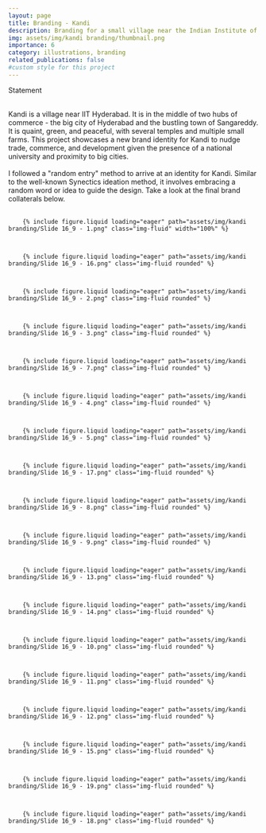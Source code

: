 ```yaml
---
layout: page
title: Branding - Kandi
description: Branding for a small village near the Indian Institute of Technology, Hyderabad. 
img: assets/img/kandi branding/thumbnail.png
importance: 6
category: illustrations, branding
related_publications: false
#custom style for this project
---
```

<style>
  .img-fluid {
    border: 1px solid #ffffff;
  }
</style>

<div>
Statement<br><br>

Kandi is a village near IIT Hyderabad. It is in the middle of two hubs of commerce - the big city of Hyderabad and the bustling town of Sangareddy. It is quaint, green, and peaceful, with several temples and multiple small farms. This project showcases a new brand identity for Kandi to nudge trade, commerce, and development given the presence of a national university and proximity to big cities. 
<br><br>
I followed a "random entry" method to arrive at an identity for Kandi. Similar to the well-known Synectics ideation method, it involves embracing a random word or idea to guide the design. Take a look at the final brand collaterals below. 
<br><br>

</div>


    
        {% include figure.liquid loading="eager" path="assets/img/kandi branding/Slide 16_9 - 1.png" class="img-fluid" width="100%" %}
   

  
        {% include figure.liquid loading="eager" path="assets/img/kandi branding/Slide 16_9 - 16.png" class="img-fluid rounded" %}
 

 
        {% include figure.liquid loading="eager" path="assets/img/kandi branding/Slide 16_9 - 2.png" class="img-fluid rounded" %}
  


        {% include figure.liquid loading="eager" path="assets/img/kandi branding/Slide 16_9 - 3.png" class="img-fluid rounded" %}
  

    
        {% include figure.liquid loading="eager" path="assets/img/kandi branding/Slide 16_9 - 7.png" class="img-fluid rounded" %}


    
        {% include figure.liquid loading="eager" path="assets/img/kandi branding/Slide 16_9 - 4.png" class="img-fluid rounded" %}


    
        {% include figure.liquid loading="eager" path="assets/img/kandi branding/Slide 16_9 - 5.png" class="img-fluid rounded" %}
    

    
        {% include figure.liquid loading="eager" path="assets/img/kandi branding/Slide 16_9 - 17.png" class="img-fluid rounded" %}
    

    
        {% include figure.liquid loading="eager" path="assets/img/kandi branding/Slide 16_9 - 8.png" class="img-fluid rounded" %}
    

    
        {% include figure.liquid loading="eager" path="assets/img/kandi branding/Slide 16_9 - 9.png" class="img-fluid rounded" %}
    

    
        {% include figure.liquid loading="eager" path="assets/img/kandi branding/Slide 16_9 - 13.png" class="img-fluid rounded" %}
    

    
        {% include figure.liquid loading="eager" path="assets/img/kandi branding/Slide 16_9 - 14.png" class="img-fluid rounded" %}
    

    
        {% include figure.liquid loading="eager" path="assets/img/kandi branding/Slide 16_9 - 10.png" class="img-fluid rounded" %}
    

    
        {% include figure.liquid loading="eager" path="assets/img/kandi branding/Slide 16_9 - 11.png" class="img-fluid rounded" %}
    

    
        {% include figure.liquid loading="eager" path="assets/img/kandi branding/Slide 16_9 - 12.png" class="img-fluid rounded" %}



        {% include figure.liquid loading="eager" path="assets/img/kandi branding/Slide 16_9 - 15.png" class="img-fluid rounded" %}



        {% include figure.liquid loading="eager" path="assets/img/kandi branding/Slide 16_9 - 19.png" class="img-fluid rounded" %}



        {% include figure.liquid loading="eager" path="assets/img/kandi branding/Slide 16_9 - 18.png" class="img-fluid rounded" %}
    